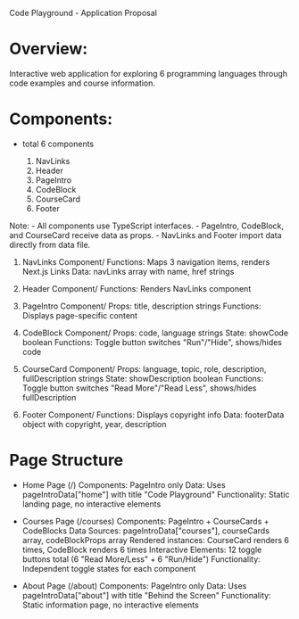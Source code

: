 Code Playground - Application Proposal


# Overview:
Interactive web application for exploring 6 programming languages through code examples and course information.


# Components:
- total 6 components

    1. NavLinks
    2. Header
    3. PageIntro
    4. CodeBlock
    5. CourseCard
    6. Footer


Note: 
    - All components use TypeScript interfaces. 
    - PageIntro, CodeBlock, and CourseCard receive data as props. 
    - NavLinks and Footer import data directly from data file.


1. NavLinks Component/
    Functions: Maps 3 navigation items, renders Next.js Links
    Data: navLinks array with name, href strings

2. Header Component/
    Functions: Renders NavLinks component

3. PageIntro Component/
    Props: title, description strings
    Functions: Displays page-specific content

4. CodeBlock Component/
    Props: code, language strings
    State: showCode boolean
    Functions: Toggle button switches "Run"/"Hide", shows/hides code

5. CourseCard Component/
    Props: language, topic, role, description, fullDescription strings
    State: showDescription boolean
    Functions: Toggle button switches "Read More"/"Read Less", shows/hides fullDescription

6. Footer Component/
    Functions: Displays copyright info
    Data: footerData object with copyright, year, description


# Page Structure

- Home Page (/)
    Components: PageIntro only
    Data: Uses pageIntroData["home"] with title "Code Playground"
    Functionality: Static landing page, no interactive elements

- Courses Page (/courses)
    Components: PageIntro + CourseCards + CodeBlocks
    Data Sources: pageIntroData["courses"], courseCards array, codeBlockProps array
    Rendered instances: CourseCard renders 6 times, CodeBlock renders 6 times
    Interactive Elements: 12 toggle buttons total (6 "Read More/Less" + 6 "Run/Hide")
    Functionality: Independent toggle states for each component

- About Page (/about)
    Components: PageIntro only
    Data: Uses pageIntroData["about"] with title "Behind the Screen"
    Functionality: Static information page, no interactive elements
